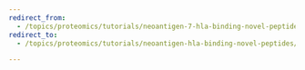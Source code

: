 ```yaml
---
redirect_from:
  - /topics/proteomics/tutorials/neoantigen-7-hla-binding-novel-peptides/workflows/main_workflow
redirect_to:
  - /topics/proteomics/tutorials/neoantigen-hla-binding-novel-peptides/workflows/main_workflow

---
```

